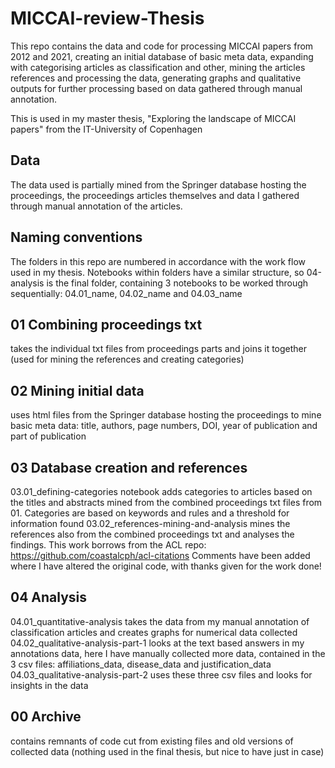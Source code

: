 # MICCAI-review-Thesis

This repo contains the data and code for processing MICCAI papers from 2012 and 2021, creating an initial database of basic meta data, expanding with categorising articles as classification and other, mining the articles references and processing the data, generating graphs and qualitative outputs for further processing based on data gathered through manual annotation. 

This is used in my master thesis, "Exploring the landscape of MICCAI papers" from the IT-University of Copenhagen

## Data
The data used is partially mined from the Springer database hosting the proceedings, the proceedings articles themselves and data I gathered through manual annotation of the articles.

## Naming conventions
The folders in this repo are numbered in accordance with the work flow used in my thesis. Notebooks within folders have a similar structure, so 04-analysis is the final folder, containing 3 notebooks to be worked through sequentially: 04.01_name, 04.02_name and 04.03_name

## 01 Combining proceedings txt
takes the individual txt files from proceedings parts and joins it together
(used for mining the references and creating categories)

## 02  Mining initial data 
uses html files from the Springer database hosting the proceedings to mine basic meta data: title, authors, page numbers, DOI, year of publication and part of publication

## 03 Database creation and references 
03.01_defining-categories notebook adds categories to articles based on the titles and abstracts mined from the combined proceedings txt files from 01. Categories are based on keywords and rules and a threshold for information found
03.02_references-mining-and-analysis mines the references also from the combined proceedings txt and analyses the findings. This work borrows from the ACL repo: https://github.com/coastalcph/acl-citations
Comments have been added where I have altered the original code, with thanks given for the work done!

## 04 Analysis 
04.01_quantitative-analysis takes the data from my manual annotation of classification articles and creates graphs for numerical data collected
04.02_qualitative-analysis-part-1 looks at the text based answers in my annotations data, here I have manually collected more data, contained in the 3 csv files: affiliations_data, disease_data and justification_data
04.03_qualitative-analysis-part-2 uses these three csv files and looks for insights in the data

## 00 Archive 
contains remnants of code cut from existing files and old versions of collected data (nothing used in the final thesis, but nice to have just in case)


